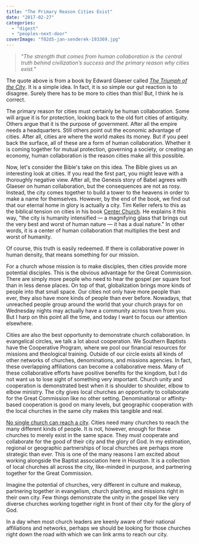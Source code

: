 ```yaml
---
title: "The Primary Reason Cities Exist"
date: "2017-02-27"
categories: 
  - "digest"
  - "peoples-next-door"
coverImage: "f02d5-jan-senderek-193369.jpg"
---
```


> _"The strength that comes from human collaboration is the central truth behind civilization’s success and the primary reason why cities exist."_

The quote above is from a book by Edward Glaeser called [_The Triumph of the City_](https://www.amazon.com/Triumph-City-Greatest-Invention-Healthier/dp/0143120549). It is a simple idea. In fact, it is so simple our gut reaction is to disagree. Surely there has to be more to cities than this! But, I think he is correct.

The primary reason for cities must certainly be human collaboration. Some will argue it is for protection, looking back to the old fort cities of antiquity. Others argue that it is the purpose of government. After all the empire needs a headquarters. Still others point out the economic advantage of cities. After all, cities are where the world makes its money. But if you peel back the surface, all of these are a form of human collaboration. Whether it is coming together for mutual protection, governing a society, or creating an economy, human collaboration is the reason cities make all this possible.

Now, let's consider the Bible's take on this idea. The Bible gives us an interesting look at cities. If you read the first part, you might leave with a thoroughly negative view. After all, the Genesis story of Babel agrees with Glaeser on human collaboration, but the consequences are not as rosy. Instead, the city comes together to build a tower to the heavens in order to make a name for themselves. However, by the end of the book, we find out that our eternal home in glory is actually a city. Tim Keller refers to this as the biblical tension on cities in his book [Center Church](https://www.amazon.com/Center-Church-Balanced-Gospel-Centered-Ministry/dp/0310494184). He explains it this way, "the city is humanity intensified — a magnifying glass that brings out the very best and worst of human nature — it has a dual nature." In other words, it is a center of human collaboration that multiplies the best and worst of humanity.

Of course, this truth is easily redeemed. If there is collaborative power in human density, that means something for our mission.

For a church whose mission is to make disciples, then cities provide more potential disciples. This is the obvious advantage for the Great Commission. There are simply more people who need to hear the gospel per square foot than in less dense places. On top of that, globalization brings more kinds of people into that small space. Our cities not only have more people than ever, they also have more kinds of people than ever before. Nowadays, that unreached people group around the world that your church prays for on Wednesday nights may actually have a community across town from you. But I harp on this point all the time, and today I want to focus our attention elsewhere.

Cities are also the best opportunity to demonstrate church collaboration. In evangelical circles, we talk a lot about cooperation. We Southern Baptists have the Cooperative Program, where we pool our financial resources for missions and theological training. Outside of our circle exists all kinds of other networks of churches, denominations, and missions agencies. In fact, these overlapping affiliations can become a collaborative mess. Many of these collaborative efforts have positive benefits for the kingdom, but I do not want us to lose sight of something very important. Church unity and cooperation is demonstrated best when it is shoulder to shoulder, elbow to elbow ministry. The city gives local churches an opportunity to collaborate for the Great Commission like no other setting. Denominational or affinity-based cooperation is good on many levels, but geographic cooperation with the local churches in the same city makes this tangible and real.

[No single church can reach a city](http://blog.keelancook.com/2016/02/why-no-single-church-can-reach-a-city.html). Cities need many churches to reach the many different kinds of people. It is not, however, enough for these churches to merely exist in the same space. They must cooperate and collaborate for the good of their city and the glory of God. In my estimation, regional or geographic partnerships of local churches are perhaps more strategic than ever. This is one of the many reasons I am excited about working alongside the Baptist association here in Houston. It is a collection of local churches all across the city, like-minded in purpose, and partnering together for the Great Commission.

Imagine the potential of churches, very different in culture and makeup, partnering together in evangelism, church planting, and missions right in their own city. Few things demonstrate the unity in the gospel like very diverse churches working together right in front of their city for the glory of God.

In a day when most church leaders are keenly aware of their national affiliations and networks, perhaps we should be looking for those churches right down the road with which we can link arms to reach our city.
